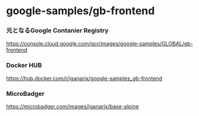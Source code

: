 # google-samples/gb-frontend

### 元となるGoogle Contanier Registry

https://console.cloud.google.com/gcr/images/google-samples/GLOBAL/gb-frontend

### Docker HUB

https://hub.docker.com/r/iganarix/google-samples_gb-frontend

### MicroBadger

https://microbadger.com/images/iganarix/base-alpine

